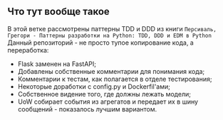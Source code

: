 ## Что тут вообще такое
В этой ветке рассмотрены паттерны TDD и DDD из 
книги `Персиваль, Грегори - Паттерны разработки на Python: TDD, DDD и EDM в Python`
Данный репозиторий - не просто тупое копирование кода, а переработка:
* Flask заменен на FastAPI;
* Добавлены собственные комментарии для понимания кода;
* Комментарии к тестам, как полагается в отделе тестирования;
* Некоторые доработки с config.py и Dockerfil'ами;
* Собственное видение того, где должны лежать модели;
* UoW собирает события из агрегатов и передает их в шину сообщений - показалось лучшим вариантом.